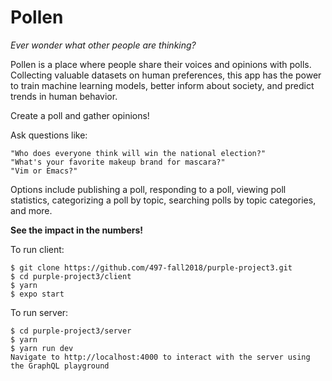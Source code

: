# Pollen

*Ever wonder what other people are thinking?*

Pollen is a place where people share their voices and opinions with polls. Collecting valuable datasets on human preferences, this app has the power to train machine learning models, better inform about society, and predict trends in human behavior.

Create a poll and gather opinions! <br />

Ask questions like:

```
"Who does everyone think will win the national election?"
"What's your favorite makeup brand for mascara?"
"Vim or Emacs?"
```

Options include publishing a poll, responding to a poll, viewing poll statistics, categorizing a poll by topic, searching polls by topic categories, and more.

**See the impact in the numbers!**

To run client:
```
$ git clone https://github.com/497-fall2018/purple-project3.git
$ cd purple-project3/client
$ yarn
$ expo start
```

To run server:
```
$ cd purple-project3/server
$ yarn
$ yarn run dev
Navigate to http://localhost:4000 to interact with the server using the GraphQL playground
```

